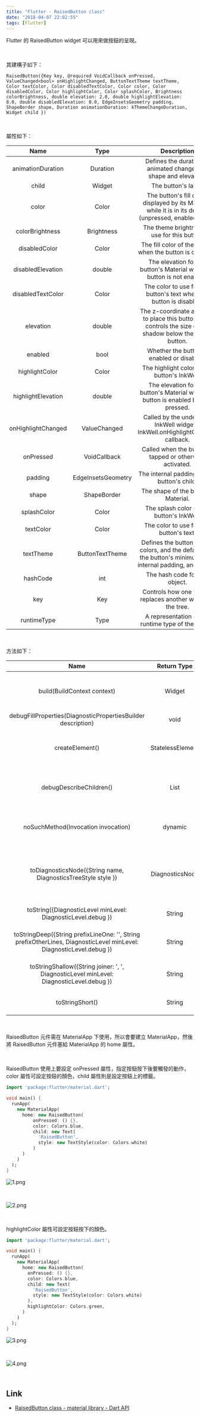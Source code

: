 ```yaml
---
title: "Flutter - RaisedButton class"
date: "2018-04-07 22:02:55"
tags: [Flutter]
---
```



Flutter 的 RaisedButton widget 可以用來做按鈕的呈現。 

<!-- More -->

<br/>


其建構子如下：  

    RaisedButton({Key key, @required VoidCallback onPressed, ValueChanged<bool> onHighlightChanged, ButtonTextTheme textTheme, Color textColor, Color disabledTextColor, Color color, Color disabledColor, Color highlightColor, Color splashColor, Brightness colorBrightness, double elevation: 2.0, double highlightElevation: 8.0, double disabledElevation: 0.0, EdgeInsetsGeometry padding, ShapeBorder shape, Duration animationDuration: kThemeChangeDuration, Widget child })

<br/>


屬性如下：  

| Name | Type | Description |
|:-------------:|:-------------:|:-----:|
| animationDuration | Duration | Defines the duration of animated changes for shape and elevation. |
| child | Widget | The button's label. |
| color | Color | The button's fill color, displayed by its Material, while it is in its default (unpressed, enabled) state. |
| colorBrightness | Brightness | The theme brightness to use for this button. |
| disabledColor | Color | The fill color of the button when the button is disabled. |
| disabledElevation | double | The elevation for the button's Material when the button is not enabled. |
| disabledTextColor | Color | The color to use for this button's text when the button is disabled. |
| elevation | double | The z-coordinate at which to place this button. This controls the size of the shadow below the raised button. |
| enabled | bool | Whether the button is enabled or disabled. |
| highlightColor | Color | The highlight color of the button's InkWell. |
| highlightElevation | double | The elevation for the button's Material when the button is enabled but not pressed. |
| onHighlightChanged | ValueChanged<bool> | Called by the underlying InkWell widget's InkWell.onHighlightChanged callback. |
| onPressed | VoidCallback | Called when the button is tapped or otherwise activated. |
| padding | EdgeInsetsGeometry | The internal padding for the button's child. |
| shape | ShapeBorder | The shape of the button's Material. |
| splashColor | Color | The splash color of the button's InkWell. |
| textColor | Color | The color to use for this button's text. |
| textTheme | ButtonTextTheme | Defines the button's base colors, and the defaults for the button's minimum size, internal padding, and shape. |
| hashCode | int | The hash code for this object. |
| key | Key | Controls how one widget replaces another widget in the tree. |
| runtimeType | Type | A representation of the runtime type of the object. |

<br/>


方法如下：  

| Name | Return Type | Description |
|:-------------:|:-------------:|:-----:|
| build(BuildContext context) | Widget | Describes the part of the user interface represented by this widget. |
| debugFillProperties(DiagnosticPropertiesBuilder description) | void ||
| createElement() | StatelessElement | Creates a StatelessElement to manage this widget's location in the tree. |
| debugDescribeChildren() | List<DiagnosticsNode> | ist of DiagnosticsNode objects describing this node's children. |
| noSuchMethod(Invocation invocation) | dynamic | Invoked when a non-existent method or property is accessed. |
| toDiagnosticsNode({String name, DiagnosticsTreeStyle style }) | DiagnosticsNode | Returns a debug representation of the object that is used by debugging tools and by toStringDeep. |
| toString({DiagnosticLevel minLevel: DiagnosticLevel.debug }) | String | Returns a string representation of this object. |
| toStringDeep({String prefixLineOne: '', String prefixOtherLines, DiagnosticLevel minLevel: DiagnosticLevel.debug }) | String | Returns a string representation of this node and its descendants. |
| toStringShallow({String joiner: ', ', DiagnosticLevel minLevel: DiagnosticLevel.debug }) | String | Returns a one-line detailed description of the object. |
| toStringShort() | String | A short, textual description of this widget. |

<br/>


RaisedButton 元件需在 MaterialApp 下使用，所以會要建立 MaterialApp，然後將 RaisedButton 元件塞給 MaterialApp 的 home 屬性。  

<br/>


RaisedButton 使用上要設定 onPressed 屬性，指定按鈕按下後要觸發的動作，color 屬性可設定按鈕的顏色，child 屬性則是設定按鈕上的標籤。  


```dart
import 'package:flutter/material.dart';

void main() {
  runApp(
    new MaterialApp(
      home: new RaisedButton(
          onPressed: () {},
          color: Colors.blue,
          child: new Text(
            'RaisedButton',
            style: new TextStyle(color: Colors.white)
          )
      )
    )
  );
}
```

![1.png](1.png)
 
<br/>

![2.png](2.png)
 
<br/>


highlightColor 屬性可設定按鈕按下的顏色。

```dart
import 'package:flutter/material.dart';

void main() {
  runApp(
    new MaterialApp(
      home: new RaisedButton(
        onPressed: () {},
        color: Colors.blue,
        child: new Text(
          'RaisedButton', 
          style: new TextStyle(color: Colors.white)
        ),
        highlightColor: Colors.green,
      )
    )
  );
}
```

![3.png](3.png)
 
<br/>

![4.png](4.png)
 
<br/>


Link
----
* [RaisedButton class - material library - Dart API](https://docs.flutter.io/flutter/material/RaisedButton-class.html)
